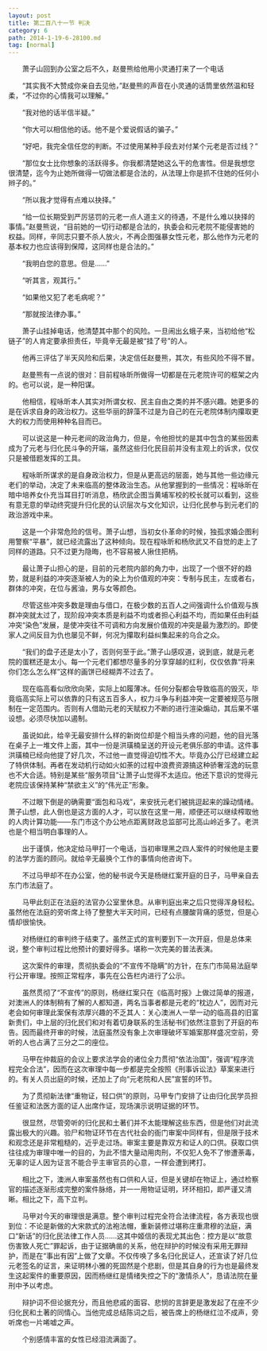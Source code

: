 ```yaml
---
layout: post
title: 第二百八十一节 判决
category: 6
path: 2014-1-19-6-28100.md
tag: [normal]
---
```


　　萧子山回到办公室之后不久，赵曼熊给他用小灵通打来了一个电话

　　“其实我不大赞成你亲自去见他，”赵曼熊的声音在小灵通的话筒里依然温和轻柔，“不过你的心情我可以理解。”

　　“我对他的话半信半疑。”

　　“你大可以相信他的话。他不是个爱说假话的骗子。”

　　“好吧，我完全信任您的判断。不过使用某种手段去对付某个元老是否过线？”

　　“那位女士比你想象的活跃得多。你我都清楚她这么干的危害性。但是我想您很清楚，迄今为止她所做得一切做法都是合法的，从法理上你是抓不住她的任何小辫子的。”

　　“所以我才觉得有点难以抉择。”

　　“给一位长期受到严厉惩罚的元老一点人道主义的待遇，不是什么难以抉择的事情。”赵曼熊说，“目前她的一切行动都是合法的，执委会和元老院不能侵害她的权益。同样，辛同志只要不杀人放火，不再企图强暴女性元老，那么他作为元老的基本权力也应该得到保障，这同样也是合法的。”

　　“我明白您的意思。但是……”

　　“听其言，观其行。”

　　“如果他又犯了老毛病呢？”

　　“那就按法律办事。”

　　萧子山挂掉电话，他清楚其中那个的风险。一旦闹出幺蛾子来，当初给他“松链子”的人肯定要承担责任，毕竟辛无最是被“挂了号”的人。

　　他再三评估了半天风险和后果，决定信任赵曼熊，其次，有些风险不得不冒。

　　赵曼熊有一点说的很对：目前程咏昕所做得一切都是在元老院许可的框架之内的。也可以说，是一种阳谋。

　　他相信，程咏昕本人其实对所谓女权、民主自由之类的并不感兴趣。她更多的是在诉求自身的政治权力。这些华丽的辞藻不过是为自己的在元老院体制内攥取更大的权力而使用种种名目而已。

　　可以说这是一种元老间的政治角力，但是，令他担忧的是其中包含的某些因素成为了元老与归化民斗争的开端，虽然这些归化民目前并没有主观上的诉求，仅仅只是被借题发挥的工具。

　　程咏昕所谋求的是自身政治权力，但是从更高远的层面，她与其他一些边缘元老们的举动，决定了未来临高的整体政治生态。从他掌握到的一些情况：程咏昕在暗中培养女仆充当耳目打听消息，杨欣武企图当黄埔军校的校长就可以看到，这些有意无意的举动终究提升归化民的认识层次与文化知识，让归化民参与到元老们的政治游戏中来。

　　这是一个非常危险的信号。萧子山想，当初女仆革命的时候，独孤求婚企图利用警察“平暴”，就已经流露出了这种倾向。现在程咏昕和杨欣武又不自觉的走上了同样的道路。只不过更为隐晦，也不容易被人揪住把柄。

　　最让萧子山担心的是，目前的元老院内部的角力中，出现了一个很不好的趋势，就是利益的冲突逐渐被人为的染上为价值观的冲突：专制与民主，左或者右，群体的冲突，在位与酱油，男与女等颜色。

　　尽管这些冲突多数是理由与借口，在极少数的五百人之间强调什么价值观与族群冲突就太过了，现阶段冲突本质是利益不均或者担心利益不均，而如果任由利益冲突“染色”发展，是使冲突往不可调和方向发展价值观的冲突是最为激烈的。即使家人之间反目为仇也屡见不鲜，何况为攥取利益纠集起来的乌合之众。

　　“我们的盘子还是太小了，否则何至于此。”萧子山感叹道，说到底，就是元老院的蛋糕还是太小。每一个元老们都想尽量多的分享穿越的红利，仅仅依靠“将来你们怎么怎么样”这样的画饼已经糊弄不过去了。

　　现在临高看似欣欣向荣，实际上如履薄冰。任何分裂都会导致临高的毁灭，毕竟临高实际上可以依靠的只有这五百多人，权力斗争与利益冲突一定要被规范与限制在一定范围内。否则有人借助元老的天赋权力不断的进行渲染煽动，其后果不堪设想。必须尽快加以遏制。

　　虽说如此，给辛无最安排什么样的新岗位却是个相当头疼的问题，他的目光落在桌子上一堆文件上面，其中一份是洪璜楠呈送的开设元老俱乐部的申请。这件事洪璜楠已经向他提了好几次，不过他一直觉得迫切性不大。毕竟办公厅已经建立起了特供体制。再者在发动机行动如火如荼的过程中浪费资源搞这种骄奢淫逸的玩意也不大合适。特别是某些“服务项目”让萧子山觉得不太适应。他还下意识的觉得元老院应该保持某种“禁欲主义”的“伟光正”形象。

　　不过眼下倒是的确需要“面包和马戏”，来安抚元老们被挑逗起来的躁动情绪。萧子山想，此人倒也是这方面的人才，可以放在这里一用，顺便还可以继续榨取他的人肉计算功能——东门市这个办公地点距离财政总监部可比高山岭近多了。老洪也是个相当明白事理的人。

　　出于谨慎，他决定给马甲打一个电话，当初审理黑之四人案件的时候他是主要的法学方面的顾问。就给辛无最换个工作的事情向他咨询下。

　　不过马甲却不在办公室，他的秘书说今天是杨继红案开庭的日子，马甲亲自去东门市法庭了。

　　马甲此刻正在法庭的法官办公室里休息。从审判庭出来之后只觉得浑身轻松。虽然他在法庭的旁听席上待了整整大半天时间，已经有点腰酸背痛的感觉，但是心情却很愉快。

　　对杨继红的审判终于结束了。虽然正式的宣判要到下一次开庭，但是总体来说，整个审判过程比他预计的要好得多。堪称一次完美的普法表演。

　　这次案件的审理，贯彻执委会的“不宣传不隐瞒”的方针，在东门市简易法庭举行公开审理。按照正常程序，事先在公告栏内进行了公示。

　　虽然贯彻了“不宣传”的原则，杨继红案只在《临高时报》上做过简单的报道，对澳洲人的体制稍有了解的人都知道，两名当事者都是元老的“枕边人”，因而对元老会如何审理此案保有浓厚兴趣的不乏其人：关心澳洲人一举一动的临高县的旧富新贵们，中上层的归化民们和对有着切身联系的生活秘书们依然注意到了开庭的布告。因而最终开审的时候，法庭虽然没有象上次审理破坏军婚案那样盛况空前，旁听的人也占满了三分之二的座位。

　　马甲在仲裁庭的会议上要求法学会的诸位全力贯彻“依法治国”，强调“程序流程完全合法”，因而在这次审理中每一步都是完全按照《刑事诉讼法》草案来进行的。有关人员出庭的时候，还加上了向“元老院和人民”宣誓的环节。

　　为了贯彻新法律“重物证，轻口供”的原则，马甲专门安排了让由归化民学员担任鉴证和法医方面的证人出席作证，现场演示说明证据的环节。

　　很显然，尽管旁听的归化民和土著们并不太能理解这些东西，但是他们对此流露出极大的兴趣。验尸和物证环节在古代社会的衙门审案中同样有，但是限于技术和观念还是非常粗糙的，近乎走过场。审案主要是靠双方和证人的口供。获取口供往往成为审理中唯一的目的，为此不惜大量动用肉刑，不仅犯人免不了惨遭荼毒，无辜的证人因为证言不能合乎主审官员的心意，一样会遭到拷打。

　　相比之下，澳洲人审案虽然也有口供和人证，但是关键却在物证上，通过检察官的描述逐渐形成完整的案件脉络，并一一用物证证明，环环相扣，即严谨又清晰。相比之下，高下立判。

　　马甲对今天的审理很是满意。整个审判过程完全符合法律流程，各方表现也很到位：不论是新做的大宋款式的法袍法帽，重新装修过堪称庄重肃穆的法庭，满口“新话”的归化民法律工作人员……这其中姬信的表现尤其出色：控方是以“故意伤害致人死亡”罪起诉，由于证据确凿的关系，他在辩护的时候没有采用无罪辩护，而是在“事出有因”上做了文章。不仅传唤了多名归化民证人，还宣读了好几位元老签名的证言，来证明林小雅的死固然是个悲剧，但是其自身的行为也是最终发生这起案件的重要原因，因而杨继红是情绪失控之下的“激情杀人”，恳请法院在量刑中予以考虑。

　　辩护词不但论据充分，而且他悲戚的面容、悲悯的言辞更是激发起了在座不少归化民和土著的同情心。当他完成总结陈词之后，被告席上的杨继红泣不成声，旁听席也一片唏嘘之声。

　　个别感情丰富的女性已经泪流满面了。
